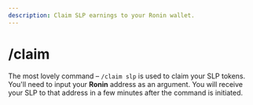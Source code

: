 ```yaml
---
description: Claim SLP earnings to your Ronin wallet.
---
```


# /claim

The most lovely command – `/claim slp` is used to claim your SLP tokens. You'll need to input your **Ronin** address as an argument. You will receive your SLP to that address in a few minutes after the command is initiated.
